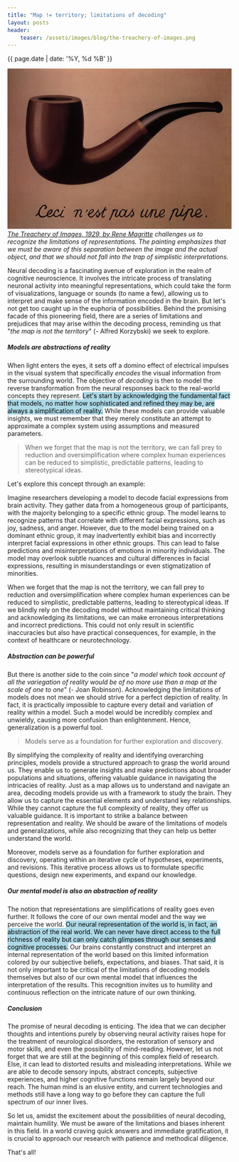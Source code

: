 ```yaml
---
title: "Map != territory; limitations of decoding"
layout: posts
header:
    teaser: /assets/images/blog/the-treachery-of-images.png
---
```


{{ page.date | date: '%Y, %d %B' }}

![The treachery of images](/assets/images/blog/the-treachery-of-images.jpeg)
*[The Treachery of Images, 1929, by Rene Magritte](https://www.renemagritte.org/the-treachery-of-images.jsp#) challenges us to recognize the limitations of representations. The painting emphasizes that we must be aware of this separation between the image and the actual object, and that we should not fall into the trap of simplistic interpretations.*

Neural decoding is a fascinating avenue of exploration in the realm of cognitive neuroscience. It involves the intricate process of translating neuronal activity into meaningful representations, which could take the form of visualizations, language or sounds (to name a few), allowing us to interpret and make sense of the information encoded in the brain. But let's not get too caught up in the euphoria of possibilities. Behind the promising facade of this pioneering field, there are a series of limitations and prejudices that may arise within the decoding process, reminding us that "_the map is not the territory_" (- Alfred Korzybski) we seek to explore.


##### Models are abstractions of reality

When light enters the eyes, it sets off a domino effect of electrical impulses in the visual system that specifically _encodes_ the visual information from the surrounding world. The objective of _decoding_ is then to model the reverse transformation from the neural responses back to the real-world concepts they represent. <mark style="background-color: lightblue">Let's start by acknowledging the fundamental fact that models, no matter how sophisticated and refined they may be, are always a simplification of reality.</mark> While these models can provide valuable insights, we must remember that they merely constitute an attempt to approximate a complex system using assumptions and measured parameters. 

> When we forget that the map is not the territory, we can fall prey to reduction and oversimplification where complex human experiences can be reduced to simplistic, predictable patterns, leading to stereotypical ideas.

Let's explore this concept through an example: 

Imagine researchers developing a model to decode facial expressions from brain activity. They gather data from a homogeneous group of participants, with the majority belonging to a specific ethnic group. The model learns to recognize patterns that correlate with different facial expressions, such as joy, sadness, and anger. However, due to the model being trained on a dominant ethnic group, it may inadvertently exhibit bias and incorrectly interpret facial expressions in other ethnic groups. This can lead to false predictions and misinterpretations of emotions in minority individuals. The model may overlook subtle nuances and cultural differences in facial expressions, resulting in misunderstandings or even stigmatization of minorities.

When we forget that the map is not the territory, we can fall prey to reduction and oversimplification where complex human experiences can be reduced to simplistic, predictable patterns, leading to stereotypical ideas. If we blindly rely on the decoding model without maintaining critical thinking and acknowledging its limitations, we can make erroneous interpretations and incorrect predictions. This could not only result in scientific inaccuracies but also have practical consequences, for example, in the context of healthcare or neurotechnology.


##### Abstraction can be powerful

But there is another side to the coin since "_a model which took account of all the variegation of reality would be of no more use than a map at the scale of one to one_" (- Joan Robinson). Acknowledging the limitations of models does not mean we should strive for a perfect depiction of reality. In fact, it is practically impossible to capture every detail and variation of reality within a model. Such a model would be incredibly complex and unwieldy, causing more confusion than enlightenment. Hence, generalization is a powerful tool. 

> Models serve as a foundation for further exploration and discovery.

By simplifying the complexity of reality and identifying overarching principles, models provide a structured approach to grasp the world around us. They enable us to generate insights and make predictions about broader populations and situations, offering valuable guidance in navigating the intricacies of reality. Just as a map allows us to understand and navigate an area, decoding models provide us with a framework to study the brain. They allow us to capture the essential elements and understand key relationships. While they cannot capture the full complexity of reality, they offer us valuable guidance. It is important to strike a balance between representation and reality. We should be aware of the limitations of models and generalizations, while also recognizing that they can help us better understand the world. 

Moreover, models serve as a foundation for further exploration and discovery, operating within an iterative cycle of hypotheses, experiments, and revisions. This iterative process allows us to formulate specific questions, design new experiments, and expand our knowledge.



##### Our mental model is also an abstraction of reality

The notion that representations are simplifications of reality goes even further. It follows the core of our own mental model and the way we perceive the world. <mark style="background-color: lightblue">Our neural representation of the world is, in fact, an abstraction of the real world. We can never have direct access to the full richness of reality but can only catch glimpses through our senses and cognitive processes.</mark> Our brains constantly construct and interpret an internal representation of the world based on this limited information colored by our subjective beliefs, expectations, and biases. That said, it is not only important to be critical of the limitations of decoding models themselves but also of our own mental model that influences the interpretation of the results. This recognition invites us to humility and continuous reflection on the intricate nature of our own thinking.

##### Conclusion

The promise of neural decoding is enticing. The idea that we can decipher thoughts and intentions purely by observing neural activity raises hope for the treatment of neurological disorders, the restoration of sensory and motor skills, and even the possibility of mind-reading. However, let us not forget that we are still at the beginning of this complex field of research. Else, it can lead to distorted results and misleading interpretations. While we are able to decode sensory inputs, abstract concepts, subjective experiences, and higher cognitive functions remain largely beyond our reach. The human mind is an elusive entity, and current technologies and methods still have a long way to go before they can capture the full spectrum of our inner lives. 

So let us, amidst the excitement about the possibilities of neural decoding, maintain humility. We must be aware of the limitations and biases inherent in this field. In a world craving quick answers and immediate gratification, it is crucial to approach our research with patience and methodical diligence.

That's all!